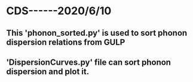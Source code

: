 # CDS------2020/6/10

## This 'phonon_sorted.py' is used to sort phonon dispersion relations from GULP

## 'DispersionCurves.py' file can sort phonon dispersion and plot it.